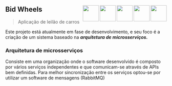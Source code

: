 <h2>
  Bid Wheels
  <img align='right' height="50" width="50" src="https://cdn.jsdelivr.net/gh/devicons/devicon/icons/dotnetcore/dotnetcore-original.svg" /> 
  <img align='right' height="50" width="50" src="https://cdn.jsdelivr.net/gh/devicons/devicon/icons/react/react-original.svg" />
  <img align='right' height="50" width="50" src="https://cdn.jsdelivr.net/gh/devicons/devicon/icons/mongodb/mongodb-original.svg" />
  <img align='right' height="50" width="50" src="https://cdn.jsdelivr.net/gh/devicons/devicon/icons/postgresql/postgresql-original.svg" />
  <img align='right' height="50" width="50" src="https://cdn.jsdelivr.net/gh/devicons/devicon/icons/docker/docker-original-wordmark.svg" />
</h2>


> Aplicação de leilão de carros

Este projeto está atualmente em fase de desenvolvimento, e seu foco é a criação de um sistema baseado na ***arquitetura de microsserviços.***

### Arquitetura de microsserviços
Consiste em uma organização onde o software desenvolvido é composto por vários serviços independentes e que comunicam-se através de APIs bem definidas.
Para melhor sincronização entre os serviços optou-se por utilizar um software de mensagens (RabbitMQ)



